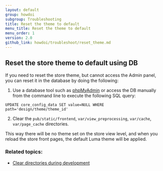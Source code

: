 ```yaml
---
layout: default
group: howdoi
subgroup: Troubleshooting
title: Reset the theme to default
menu_title: Reset the theme to default
menu_order: 1
version: 2.0
github_link: howdoi/troubleshoot/reset_theme.md
---
```


## Reset the store theme to default using DB

If you need to reset the store theme, but cannot access the Admin panel, you can reset it in the database by doing the following:

1. Use a database tool such as [phpMyAdmin]({{site.gdeurl}}/install-gde/prereq/optional.html#install-optional-phpmyadmin) or access the DB manually from the command line to execute the following SQL query: 
```
UPDATE core_config_data SET value=NULL WHERE path='design/theme/theme_id'
```

2. Clear the `pub/static/frontend`, `var/view_preprocessing`, `var/cache`, `var/page_cache` directories. 

This way there will be no theme set on the store view level, and when you reload the store front pages, the default Luma theme will be applied.

### Related topics:

- [Clear directories during development]({{site.gdeurl}}howdoi/php/php_clear-dirs.html)


